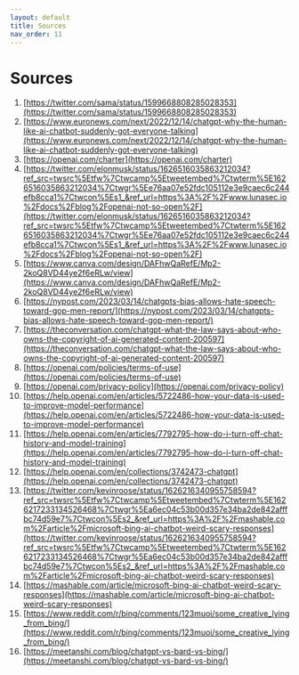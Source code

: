 ```yaml
---
layout: default
title: Sources
nav_order: 11
---
```


# Sources

1. [https://twitter.com/sama/status/1599668808285028353](https://twitter.com/sama/status/1599668808285028353)
2. [https://www.euronews.com/next/2022/12/14/chatgpt-why-the-human-like-ai-chatbot-suddenly-got-everyone-talking](https://www.euronews.com/next/2022/12/14/chatgpt-why-the-human-like-ai-chatbot-suddenly-got-everyone-talking)
3. [https://openai.com/charter](https://openai.com/charter)
4. [https://twitter.com/elonmusk/status/1626516035863212034?ref_src=twsrc%5Etfw%7Ctwcamp%5Etweetembed%7Ctwterm%5E1626516035863212034%7Ctwgr%5Ee76aa07e52fdc105112e3e9caec6c244efb8cca1%7Ctwcon%5Es1_&ref_url=https%3A%2F%2Fwww.lunasec.io%2Fdocs%2Fblog%2Fopenai-not-so-open%2F](https://twitter.com/elonmusk/status/1626516035863212034?ref_src=twsrc%5Etfw%7Ctwcamp%5Etweetembed%7Ctwterm%5E1626516035863212034%7Ctwgr%5Ee76aa07e52fdc105112e3e9caec6c244efb8cca1%7Ctwcon%5Es1_&ref_url=https%3A%2F%2Fwww.lunasec.io%2Fdocs%2Fblog%2Fopenai-not-so-open%2F)
5. [https://www.canva.com/design/DAFhwQaRefE/Mp2-2koQ8VD44ye2f6eRLw/view](https://www.canva.com/design/DAFhwQaRefE/Mp2-2koQ8VD44ye2f6eRLw/view)
6. [https://nypost.com/2023/03/14/chatgpts-bias-allows-hate-speech-toward-gop-men-report/](https://nypost.com/2023/03/14/chatgpts-bias-allows-hate-speech-toward-gop-men-report/)
7. [https://theconversation.com/chatgpt-what-the-law-says-about-who-owns-the-copyright-of-ai-generated-content-200597](https://theconversation.com/chatgpt-what-the-law-says-about-who-owns-the-copyright-of-ai-generated-content-200597)
8. [https://openai.com/policies/terms-of-use](https://openai.com/policies/terms-of-use)
9. [https://openai.com/privacy-policy](https://openai.com/privacy-policy)
10. [https://help.openai.com/en/articles/5722486-how-your-data-is-used-to-improve-model-performance](https://help.openai.com/en/articles/5722486-how-your-data-is-used-to-improve-model-performance)
11. [https://help.openai.com/en/articles/7792795-how-do-i-turn-off-chat-history-and-model-training](https://help.openai.com/en/articles/7792795-how-do-i-turn-off-chat-history-and-model-training)
12. [https://help.openai.com/en/collections/3742473-chatgpt](https://help.openai.com/en/collections/3742473-chatgpt)
13. [https://twitter.com/kevinroose/status/1626216340955758594?ref_src=twsrc%5Etfw%7Ctwcamp%5Etweetembed%7Ctwterm%5E1626217233134526468%7Ctwgr%5Ea6ec04c53b00d357e34ba2de842afffbc74d59e7%7Ctwcon%5Es2_&ref_url=https%3A%2F%2Fmashable.com%2Farticle%2Fmicrosoft-bing-ai-chatbot-weird-scary-responses](https://twitter.com/kevinroose/status/1626216340955758594?ref_src=twsrc%5Etfw%7Ctwcamp%5Etweetembed%7Ctwterm%5E1626217233134526468%7Ctwgr%5Ea6ec04c53b00d357e34ba2de842afffbc74d59e7%7Ctwcon%5Es2_&ref_url=https%3A%2F%2Fmashable.com%2Farticle%2Fmicrosoft-bing-ai-chatbot-weird-scary-responses)
14. [https://mashable.com/article/microsoft-bing-ai-chatbot-weird-scary-responses](https://mashable.com/article/microsoft-bing-ai-chatbot-weird-scary-responses)
15. [https://www.reddit.com/r/bing/comments/123muoi/some_creative_lying_from_bing/](https://www.reddit.com/r/bing/comments/123muoi/some_creative_lying_from_bing/)
16. [https://meetanshi.com/blog/chatgpt-vs-bard-vs-bing/](https://meetanshi.com/blog/chatgpt-vs-bard-vs-bing/)
